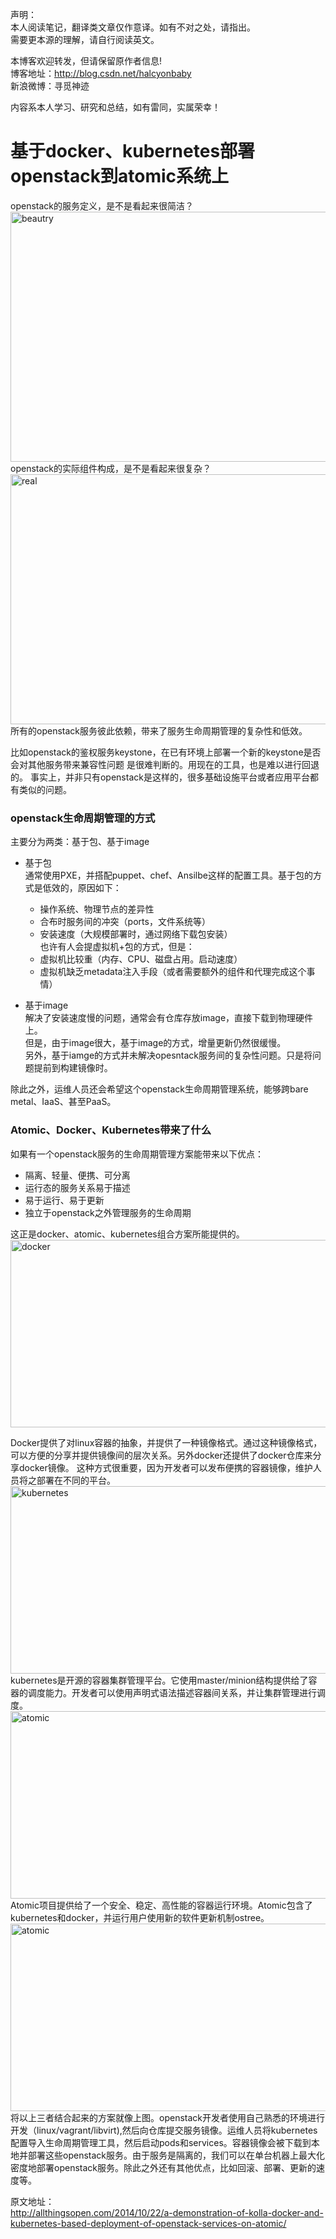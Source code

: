 声明：  
本人阅读笔记，翻译类文章仅作意译。如有不对之处，请指出。  
需要更本源的理解，请自行阅读英文。  

本博客欢迎转发，但请保留原作者信息!  
博客地址：http://blog.csdn.net/halcyonbaby  
新浪微博：寻觅神迹  

内容系本人学习、研究和总结，如有雷同，实属荣幸！
#  基于docker、kubernetes部署openstack到atomic系统上
openstack的服务定义，是不是看起来很简洁？
<img src="https://allthingsopendotcom.files.wordpress.com/2014/10/screen-shot-2014-10-22-at-8-39-48-am.png" width = "600" height = "400" alt="beautry" />  
openstack的实际组件构成，是不是看起来很复杂？
<img src="https://allthingsopendotcom.files.wordpress.com/2014/10/screen-shot-2014-10-22-at-8-42-30-am.png" width = "600" height = "400" alt="real" />  
所有的openstack服务彼此依赖，带来了服务生命周期管理的复杂性和低效。

比如openstack的鉴权服务keystone，在已有环境上部署一个新的keystone是否会对其他服务带来兼容性问题
是很难判断的。用现在的工具，也是难以进行回退的。
事实上，并非只有openstack是这样的，很多基础设施平台或者应用平台都有类似的问题。 

### openstack生命周期管理的方式  
主要分为两类：基于包、基于image  

+ 基于包  
通常使用PXE，并搭配puppet、chef、Ansilbe这样的配置工具。基于包的方式是低效的，原因如下：  
    + 操作系统、物理节点的差异性  
    + 合布时服务间的冲突（ports，文件系统等）  
    + 安装速度（大规模部署时，通过网络下载包安装）  
也许有人会提虚拟机+包的方式，但是：
    + 虚拟机比较重（内存、CPU、磁盘占用。启动速度）  
    + 虚拟机缺乏metadata注入手段（或者需要额外的组件和代理完成这个事情）  
    
+ 基于image  
解决了安装速度慢的问题，通常会有仓库存放image，直接下载到物理硬件上。    
但是，由于image很大，基于image的方式，增量更新仍然很缓慢。  
另外，基于iamge的方式并未解决opesntack服务间的复杂性问题。只是将问题提前到构建镜像时。  

除此之外，运维人员还会希望这个openstack生命周期管理系统，能够跨bare metal、IaaS、甚至PaaS。

### Atomic、Docker、Kubernetes带来了什么  
如果有一个openstack服务的生命周期管理方案能带来以下优点：  

+ 隔离、轻量、便携、可分离  
+ 运行态的服务关系易于描述  
+ 易于运行、易于更新  
+ 独立于openstack之外管理服务的生命周期  

这正是docker、atomic、kubernetes组合方案所能提供的。  
<img src="https://allthingsopendotcom.files.wordpress.com/2014/10/screen-shot-2014-10-22-at-10-32-57-am.png" width = "600" height = "300" alt="docker" />   

Docker提供了对linux容器的抽象，并提供了一种镜像格式。通过这种镜像格式，可以方便的分享并提供镜像间的层次关系。另外docker还提供了docker仓库来分享docker镜像。
这种方式很重要，因为开发者可以发布便携的容器镜像，维护人员将之部署在不同的平台。  
<img src="https://allthingsopendotcom.files.wordpress.com/2014/10/screen-shot-2014-10-22-at-10-34-25-am.png" width = "600" height = "300" alt="kubernetes" />    
kubernetes是开源的容器集群管理平台。它使用master/minion结构提供给了容器的调度能力。开发者可以使用声明式语法描述容器间关系，并让集群管理进行调度。
<img src="https://allthingsopendotcom.files.wordpress.com/2014/10/screen-shot-2014-10-22-at-10-35-39-am.png" width = "600" height = "300" alt="atomic" />  
Atomic项目提供给了一个安全、稳定、高性能的容器运行环境。Atomic包含了kubernetes和docker，并运行用户使用新的软件更新机制ostree。
<img src="https://allthingsopendotcom.files.wordpress.com/2014/10/screen-shot-2014-10-23-at-2-20-49-pm.png" width = "600" height = "300" alt="atomic" />   
将以上三者结合起来的方案就像上图。openstack开发者使用自己熟悉的环境进行开发（linux/vagrant/libvirt),然后向仓库提交服务镜像。运维人员将kubernetes配置导入生命周期管理工具，然后启动pods和services。容器镜像会被下载到本地并部署这些openstack服务。由于服务是隔离的，我们可以在单台机器上最大化密度地部署openstack服务。除此之外还有其他优点，比如回滚、部署、更新的速度等。

原文地址：   
http://allthingsopen.com/2014/10/22/a-demonstration-of-kolla-docker-and-kubernetes-based-deployment-of-openstack-services-on-atomic/









